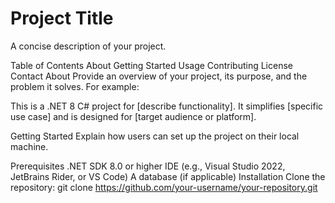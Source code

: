# Project Title

A concise description of your project.

Table of Contents
About
Getting Started
Usage
Contributing
License
Contact
About
Provide an overview of your project, its purpose, and the problem it solves. For example:

This is a .NET 8 C# project for [describe functionality]. It simplifies [specific use case] and is designed for [target audience or platform].

Getting Started
Explain how users can set up the project on their local machine.

Prerequisites
.NET SDK 8.0 or higher
IDE (e.g., Visual Studio 2022, JetBrains Rider, or VS Code)
A database (if applicable)
Installation
Clone the repository:
git clone https://github.com/your-username/your-repository.git
